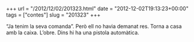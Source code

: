 +++
url = "/2012/12/02/201323.html"
date = "2012-12-02T19:13:23+00:00"
tags = ["contes"]
slug = "201323"
+++

“Ja tenim la seva comanda”. Però ell no havia demanat res. Torna a casa amb la caixa. L’obre. Dins hi ha una pistola automàtica.

